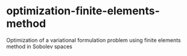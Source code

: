 # optimization-finite-elements-method
Optimization of a variational formulation problem using finite elements method in Sobolev spaces
